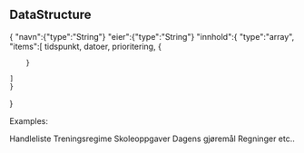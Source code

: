 
DataStructure
-------------------


{
    "navn":{"type":"String"}
    "eier":{"type":"String"}
    "innhold":{
    "type":"array",
    "items":[ tidspunkt, datoer, prioritering, 
        {
        
        
        }
        
    ]
    }
}

Examples:

Handleliste
Treningsregime
Skoleoppgaver
Dagens gjøremål
Regninger
etc..